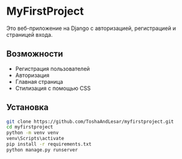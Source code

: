 # MyFirstProject

Это веб-приложение на Django с авторизацией, регистрацией и страницей входа.

## Возможности
- Регистрация пользователей
- Авторизация
- Главная страница
- Стилизация с помощью CSS

## Установка
```bash
git clone https://github.com/ToshaAndLesar/myfirstproject.git
cd myfirstproject
python -m venv venv
venv\Scripts\activate
pip install -r requirements.txt
python manage.py runserver
